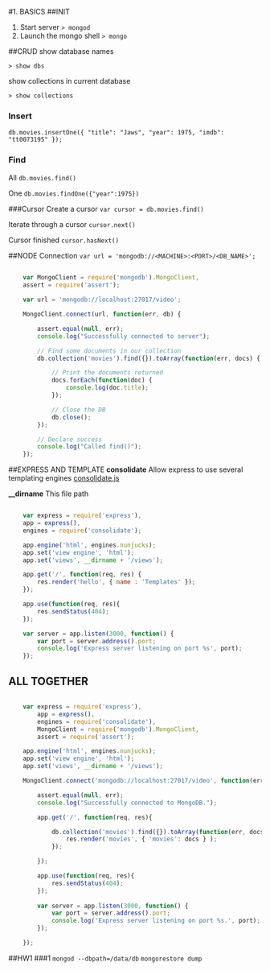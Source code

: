 #1. BASICS
##INIT
1. Start server
`> mongod`
2. Launch the mongo shell 
`> mongo`

##CRUD
show database names

`> show dbs`         

show collections in current database            

`> show collections` 

### Insert
`db.movies.insertOne({ "title": "Jaws", "year": 1975, "imdb": "tt0073195" });`

### Find
All
`db.movies.find()`

One
`db.movies.findOne({"year":1975})`


###Cursor
Create a cursor
`var cursor = db.movies.find()`

Iterate through a cursor
`cursor.next()`

Cursor finished
`cursor.hasNext()`

##NODE
Connection
`var url = 'mongodb://<MACHINE>:<PORT>/<DB_NAME>';`


```javascript
	
	var MongoClient = require('mongodb').MongoClient,
    assert = require('assert');

	var url = 'mongodb://localhost:27017/video';

	MongoClient.connect(url, function(err, db) {

	    assert.equal(null, err);
	    console.log("Successfully connected to server");

	    // Find some documents in our collection
	    db.collection('movies').find({}).toArray(function(err, docs) {

	        // Print the documents returned
	        docs.forEach(function(doc) {
	            console.log(doc.title);
	        });

	        // Close the DB
	        db.close();
	    });

	    // Declare success
	    console.log("Called find()");
	});
```
##EXPRESS AND TEMPLATE
**consolidate**
Allow express to use several templating engines [consolidate.js](https://github.com/tj/consolidate.js)

**__dirname**
This file path

```javascript

	var express = require('express'),
    app = express(),
    engines = require('consolidate');

	app.engine('html', engines.nunjucks);
	app.set('view engine', 'html');
	app.set('views', __dirname + '/views');

	app.get('/', function(req, res) {
	    res.render('hello', { name : 'Templates' });
	});

	app.use(function(req, res){
	    res.sendStatus(404); 
	});

	var server = app.listen(3000, function() {
	    var port = server.address().port;
	    console.log('Express server listening on port %s', port);
	});

```

## ALL TOGETHER

```javascript

	var express = require('express'),
	    app = express(),
	    engines = require('consolidate'),
	    MongoClient = require('mongodb').MongoClient,
	    assert = require('assert');

	app.engine('html', engines.nunjucks);
	app.set('view engine', 'html');
	app.set('views', __dirname + '/views');

	MongoClient.connect('mongodb://localhost:27017/video', function(err, db) {

	    assert.equal(null, err);
	    console.log("Successfully connected to MongoDB.");

	    app.get('/', function(req, res){

	        db.collection('movies').find({}).toArray(function(err, docs) {
	            res.render('movies', { 'movies': docs } );
	        });

	    });

	    app.use(function(req, res){
	        res.sendStatus(404);
	    });
	    
	    var server = app.listen(3000, function() {
	        var port = server.address().port;
	        console.log('Express server listening on port %s.', port);
	    });

	});
```

##HW1
###1
`mongod --dbpath=/data/db`
`mongorestore dump`


